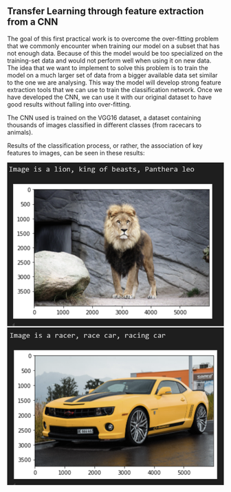 ## Transfer Learning through feature extraction from a CNN

The goal of this first practical work is to overcome the over-fitting problem that we commonly encounter
when training our model on a subset that has not enough data.
Because of this the model would be too specialized on the training-set data and would not perform
well when using it on new data.
The idea that we want to implement to solve this problem is to train the model on a much larger set
of data from a bigger available data set similar to the one we are analysing.
This way the model will develop strong feature extraction tools that we can use to train the classification network.
Once we have developed the CNN, we can use it with our original dataset to have good results without
falling into over-fitting.

The CNN used is trained on the VGG16 dataset, a
dataset containing thousands of images classified in 
different classes (from racecars to animals). 

Results of the classification process, or rather, the 
association of key features to images, can be seen in 
these results: 

![](../../img/lion.png)
![](../../img/race.png)
